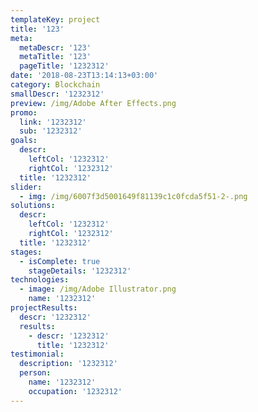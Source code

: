 ```yaml
---
templateKey: project
title: '123'
meta:
  metaDescr: '123'
  metaTitle: '123'
  pageTitle: '1232312'
date: '2018-08-23T13:14:13+03:00'
category: Blockchain
smallDescr: '1232312'
preview: /img/Adobe After Effects.png
promo:
  link: '1232312'
  sub: '1232312'
goals:
  descr:
    leftCol: '1232312'
    rightCol: '1232312'
  title: '1232312'
slider:
  - img: /img/6007f3d5001649f81139c1c0fcda5f51-2-.png
solutions:
  descr:
    leftCol: '1232312'
    rightCol: '1232312'
  title: '1232312'
stages:
  - isComplete: true
    stageDetails: '1232312'
technologies:
  - image: /img/Adobe Illustrator.png
    name: '1232312'
projectResults:
  descr: '1232312'
  results:
    - descr: '1232312'
      title: '1232312'
testimonial:
  description: '1232312'
  person:
    name: '1232312'
    occupation: '1232312'
---
```


